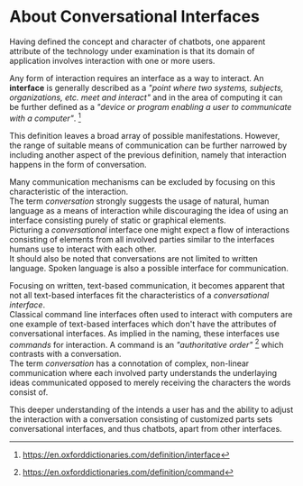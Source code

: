 About Conversational Interfaces
===============================

Having defined the concept and character of chatbots, one apparent attribute of the technology under examination is that its domain of application involves interaction with one or more users.

Any form of interaction requires an interface as a way to interact.
An **interface** is generally described as a *"point where two systems, subjects, organizations, etc. meet and interact"* and in the area of computing it can be further defined as a *"device or program enabling a user to communicate with a computer"*. [^1]

This definition leaves a broad array of possible manifestations.
However, the range of suitable means of communication can be further narrowed by including another aspect of the previous definition, namely that interaction happens in the form of conversation.

Many communication mechanisms can be excluded by focusing on this characteristic of the interaction.
<br>
The term *conversation* strongly suggests the usage of natural, human language as a means of interaction while discouraging the idea of using an interface consisting purely of static or graphical elements.
<br>
Picturing a *conversational* interface one might expect a flow of interactions consisting of elements from all involved parties similar to the interfaces humans use to interact with each other.
<br>
It should also be noted that conversations are not limited to written language. Spoken language is also a possible interface for communication.
<br>

Focusing on written, text-based communication, it becomes apparent that not all text-based interfaces fit the characteristics of a *conversational interface*.
<br>
Classical command line interfaces often used to interact with computers are one example of text-based interfaces which don't have the attributes of conversational interfaces.
As implied in the naming, these interfaces use *commands* for interaction.
A command is an *"authoritative order"* [^2] which contrasts with a conversation.
<br>
The term *conversation* has a connotation of complex, non-linear communication where each involved party understands the underlaying ideas communicated opposed to merely receiving the characters the words consist of.

This deeper understanding of the intends a user has and the ability to adjust the interaction with a conversation consisting of customized parts sets conversational interfaces, and thus chatbots, apart from other interfaces.



[^1]: https://en.oxforddictionaries.com/definition/interface
[^2]: https://en.oxforddictionaries.com/definition/command
